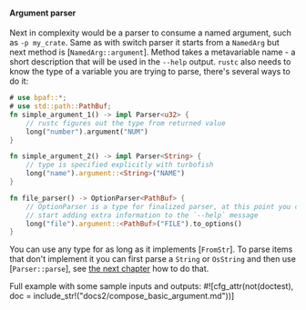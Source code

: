 #### Argument parser

Next in complexity would be a parser to consume a named argument, such as `-p my_crate`. Same
as with switch parser it starts from a `NamedArg` but next method is [`NamedArg::argument`].
Method takes a metavariable name - a short description that will be used in the `--help`
output. `rustc` also needs to know the type of a variable you are trying to parse, there's
several ways to do it:

```rust
# use bpaf::*;
# use std::path::PathBuf;
fn simple_argument_1() -> impl Parser<u32> {
    // rustc figures out the type from returned value
    long("number").argument("NUM")
}

fn simple_argument_2() -> impl Parser<String> {
    // type is specified explicitly with turbofish
    long("name").argument::<String>("NAME")
}

fn file_parser() -> OptionParser<PathBuf> {
    // OptionParser is a type for finalized parser, at this point you can
    // start adding extra information to the `--help` message
    long("file").argument::<PathBuf>("FILE").to_options()
}
```

You can use any type for as long as it implements [`FromStr`]. To parse items that don't
implement it you can first parse a `String` or `OsString` and then use [`Parser::parse`], see
[the next chapter](super::super::_1_chaining) how to do that.

Full example with some sample inputs and outputs:
#![cfg_attr(not(doctest), doc = include_str!("docs2/compose_basic_argument.md"))]
